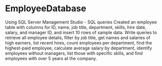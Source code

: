 # EmployeeDatabase
Using SQL Server Management Studio - SQL queries
Created an employee table with columns for ID, name, job title, department, skills, hire date, salary, and manager ID, and insert 10 rows of sample data. Write queries to retrieve all employee details, filter by job title, get names and salaries of high earners, list recent hires, count employees per department, find the highest-paid employee, calculate average salary by department, identify employees without managers, list those with specific skills, and find employees with over 5 years at the company.
